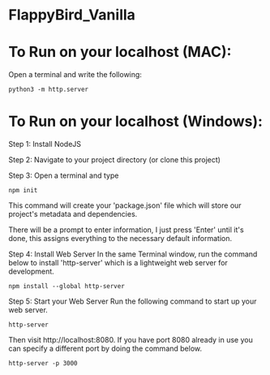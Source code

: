# FlappyBird_Vanilla

# To Run on your localhost (MAC):
Open a terminal and write the following:

```
python3 -m http.server
```

# To Run on your localhost (Windows):

Step 1: Install NodeJS

Step 2: Navigate to your project directory (or clone this project)

Step 3: Open a terminal and type

```
npm init
```

This command will create your 'package.json' file which will store
our project's metadata and dependencies. 

There will be a prompt to enter information, I just press 'Enter' until it's done, this assigns everything to the necessary default information. 

Step 4: Install Web Server 
In the same Terminal window, run the command below to install 'http-server' which is a lightweight web server for development.

```
npm install --global http-server
```
Step 5: Start your Web Server
Run the following command to start up your web server.

```
http-server
```

Then visit http://localhost:8080. If you have port 8080 already in use you can specify a different port by doing the command below.

```
http-server -p 3000
```

